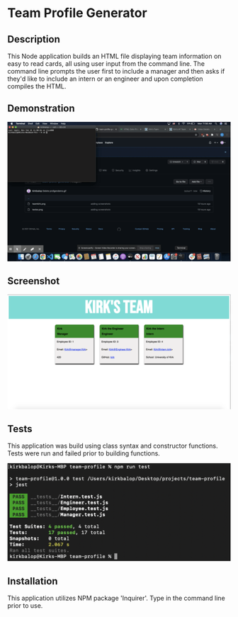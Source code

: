 # Team Profile Generator

## Description

This Node application builds an HTML file displaying team information on easy to read cards, all using user input from the command line. The command line prompts the user first to include a manager and then asks if they'd like to include an intern or an engineer and upon completion compiles the HTML.

## Demonstration

<img src="./images/Demo.gif"> 

## Screenshot 

<img src="./images/teamkirk.png">

## Tests

This application was build using class syntax and constructor functions. Tests were run and failed prior to building functions.

<img src="./images/testss.png">

## Installation

This application utilizes NPM package 'Inquirer'. Type in the command line prior to use.
